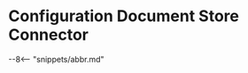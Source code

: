 <!-- SPDX-License-Identifier: CC-BY-4.0 -->
<!-- Copyright Contributors to the ODPi Egeria project 2020. -->

# Configuration Document Store Connector

--8<-- "snippets/abbr.md"
